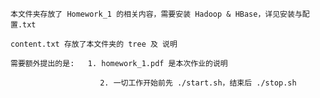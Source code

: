 
    本文件夹存放了 Homework_1 的相关内容，需要安装 Hadoop & HBase，详见安装与配置.txt

    content.txt 存放了本文件夹的 tree 及 说明

    需要额外提出的是:   1. homework_1.pdf 是本次作业的说明

                        2. 一切工作开始前先 ./start.sh，结束后 ./stop.sh
